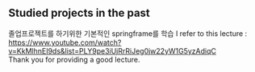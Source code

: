 ## Studied projects in the past
졸업프로젝트를 하기위한 기본적인 springframe를 학습
I refer to this lecture : https://www.youtube.com/watch?v=KkMlhnEI9ds&list=PLY9pe3iUjRrRiJeg0jw22yW1G5yzAdiqC  
Thank you for providing a good lecture.
